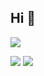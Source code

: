 ## Hi 👋
<p align="left"> 
  <img src="https://profile-counter.glitch.me/starryskystar/count.svg" />
</p>

<!-- github statistics -->


![](https://github-readme-stats.vercel.app/api?username=starryskystar)
![](http://github-profile-summary-cards.vercel.app/api/cards/most-commit-language?username=starryskystar&theme=vue)

<!-- <img src="https://github-readme-stats.vercel.app/api?username=starryskystar" alt="logo" align="left" style="margin-top: 20px; width: 50%;" /> -->

